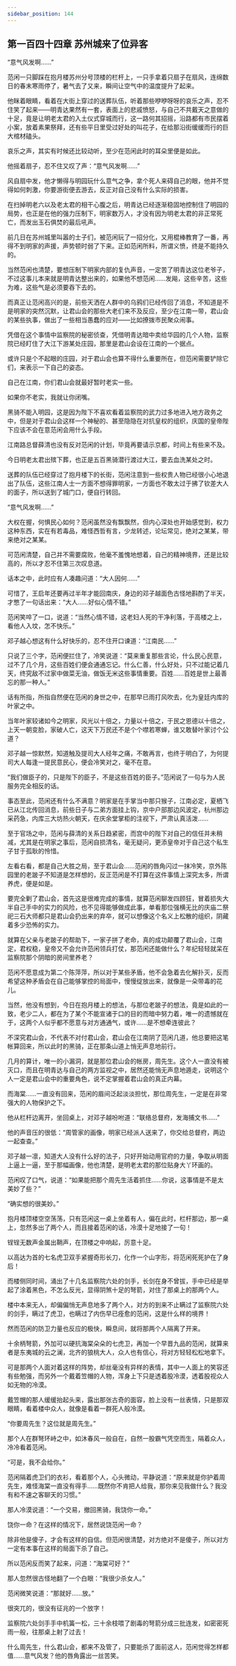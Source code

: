```yaml
---
sidebar_position: 144
---
```


## 第一百四十四章 **苏州城来了位异客**

“意气风发啊……”

范闲一只脚踩在抱月楼苏州分号顶楼的栏杆上，一只手拿着只扇子在扇风，连绵数日的春末寒雨停了，暑气去了又来，瞬间让空气中的温度提升了起来。

他眯着眼睛，看着在大街上穿过的送葬队伍，听着那些咿咿呀呀的哀乐之声，忍不住笑了起来——明青达果然有一套，表面上的悲戚愤怒，与自己不共戴天之意做的十足，竟是让明老太君的入土仪式穿城而行，这一路何其招摇，沿路都有市民摆着小案，放着素果祭拜，还有些平日里受过好处的叫花子，在给那沿街缓缓而行的巨大棺材磕头。

哀乐之声，其实有时候还比较动听，至少在范闲此时的耳朵里便是如此。

他摇着扇子，忍不住又叹了声：“意气风发啊……”

风自扇中发，他才懒得与明园玩什么意气之争，拿个死人来碍自己的眼，他并不觉得如何刺激，你要游街便去游去，反正对自己没有什么实际的损害。

在扫掉明老六以及老太君的相干心腹之后，明青达已经逐渐稳固地控制住了明园的局势，也正是在他的强力压制下，明家数万人，才没有因为明老太君的非正常死亡，而发出玉石俱焚的最后吼声。

前几日在苏州城里叫嚣的士子们，被范闲玩了一招分化，又用棍棒教育了一番，再得不到明家的声援，声势顿时弱了下来。正如范闲所料，所谓义愤，终是不能持久的。

当然范闲也清楚，要想压制下明家内部的复仇声音，一定苦了明青达这位老爷子，不过这事儿本来就是明青达整出来的，如果他不想范闲……发飚，这些辛苦，这些为难，这些气是必须要吞下去的。

而真正让范闲高兴的是，前些天洒在人群中的乌鸦们已经传回了消息，不知道是不是明家的突然沉默，让君山会的那些大老们来不及反应，至少在江南一带，君山会的某些执事，做出了一些相当愚蠢的应对——比如撩拨市民聚众闹事。

凭借在这个事情中监察院的秘密侦查，凭借明青达暗中卖给华园的几个人物，监察院已经盯住了大江下游某处庄园，那里是君山会设在江南的一个据点。

或许只是个不起眼的庄园，对于君山会也算不得什么重要所在，但范闲需要铲除它们，来表示一下自己的姿态。

自己在江南，你们君山会就最好暂时老实一些。

如果你不老实，我就让你闭嘴。

黑骑不能入明园，这是因为陛下不喜欢看着监察院的武力过多地进入地方政务之中，但是对于君山会这样一个神秘的、甚至隐隐在对抗皇权的组织，庆国的皇帝陛下应该不会在意范闲会用什么手段。

江南路总督薛清也没有反对范闲的计划，毕竟再要请示京都，时间上有些来不及。

今日明老太君出殡下葬，也正是五百黑骑潜行渡过大江，要去血洗某处之时。

送葬的队伍已经穿过了抱月楼下的长街，范闲注意到一些权贵人物已经很小心地退出了队伍，这些江南人士一方面不想得罪明家，一方面也不敢太过于拂了钦差大人的面子，所以送到了城门口，便自行转回。

“意气风发啊……”

大权在握，何惧民心如何？范闲虽然没有飘飘然，但内心深处也开始感觉到，权力这种东西，实在有若毒品，难怪西哲有言，少龙转述，论坛常见，绝对之某某，带来绝对之某某。

可范闲清楚，自己并不需要腐败，他毫不羞愧地想着，自己的精神境界，还是比较高的，所以才忍不住第三次叹息道。

话本之中，此时应有人凑趣问道：“大人因何……”

可惜了，王启年还要再过半年才能回南庆，身边的邓子越面色古怪地斟酌了半天，才憋了一句话出来：“大人……好似心情不错。”

范闲笑啐了一口，说道：“当然心情不错，这老妇人死的干净利落，于高楼之上，看他人入坟，怎不快乐。”

邓子越心想这有什么好快乐的，忍不住开口谏道：“江南民……”

只说了三个字，范闲便拦住了，冷笑说道：“莫来重复那些言论，什么民心民意，过不了几个月，这些百姓们便会通通忘记。什么仁善，什么好处，只不过能记着几天，终究敌不过家中做菜无油，做饭无米这些事情重要。百姓……百姓是世上最善忘的那一种人。”

话有所指，所指自然便在范闲的身世之中，在那早已雨打风吹去，化为皇廷内库的叶家之中。

当年叶家较诸如今之明家，风光以十倍之，力量以十倍之，于民之恩德以十倍之，上天一朝变脸，家破人亡，这天下万民还不是个个噤若寒蝉，谁又敢替叶家讨个公道？

邓子越一惊默然，知道触及提司大人经年之痛，不敢再言，也终于明白了，为何提司大人每逢一提民意民心，便会冷笑对之，毫不在意。

“我们做臣子的，只是陛下的臣子，不是这些百姓的臣子。”范闲说了一句与为人民服务完全相反的话。

事态至此，范闲还有什么不满意？明家是在手掌当中那只猴子，江南必定，夏栖飞已从江北传回消息，前些日子与二弟方面挂上钩，京中户部那边风波定，杭州那边采药急，内库三大坊热火朝天，在庆余堂掌柜的注视下，严肃认真活泼……

至于官场之中，范闲与薛清的关系日趋紧密，而宫中的陛下对自己的信任并未稍减，尤其是在明家之事后，范闲自损清名，毫无疑问，更添皇帝对于自己这个私生子甘于孤耿的怜惜。

左看右看，都是自己大胜之局，至于君山会……范闲的唇角闪过一抹冷笑，京外陈园里的老跛子不知道是怎样想的，反正范闲是不打算在这件事情上深究太多，所谓养虎，便是如是。

要完全剿了君山会，首先这是很难完成的事情，就算范闲聊发四顾狂，冒着损失大半自己手中的实力的风险，也不见得能够做成此事，单看那位强横无比的庆庙二祭祀三石大师都只是君山会扔出来的弃卒，就可以想像这个名义上松散的组织，阴藏着多少恐怖的实力。

就算在父亲与老跛子的帮助下，一家子拼了老命，真的成功颠覆了君山会，江南定，君权稳，皇帝又不会允许范闲领兵打仗，那范闲还能做什么？年纪轻轻就呆在监察院那个阴暗的房间里养老？

范闲不愿意成为第二个陈萍萍，所以对于某些矛盾，他不会急着去化解扑灭，反而希望这种矛盾会在自己能够掌控的局面中，慢慢绽放出来，就像是一朵带毒的花儿。

当然，他没有想到，今日在抱月楼上的想法，与那位老跛子的想法，竟是如此的一致，老少二人，都在为了某个不能宣诸于口的目的而暗中努力着，唯一的遗憾就在于，这两个人似乎都不愿意与对方通通气，或许……是不想牵连彼此？

不深究君山会，不代表不对付君山会，君山会在江南阴了范闲几道，他总要把这笔帐算回来，所以此时的黑骑，正在那条山道上悄无声息地前行。

几月的算计，唯一的小漏洞，就是那位君山会的帐房，周先生。这个人一直没有被灭口，而且在明青达与自己的两方监视之中，居然还能悄无声息地遁走，说明这个人一定是君山会中的重要角色，说不定掌握着君山会的真正内幕。

而海棠……一直没有回来，范闲的眉间泛起淡淡担忧，那位周先生，一定是在非常强大的人物保护之下。

他从栏杆边离开，坐回桌上，对邓子越吩咐道：“联络总督府，发海捕文书……”

他的声音压的很低：“周管家的画像，明家已经派人送来了，你交给总督府，两边一起查查。”

邓子越一凛，知道大人没有什么好的法子，只好开始动用官府的力量，争取从明面上逼上一逼，至于那幅画像，他也清楚，是明老太君的那位贴身大丫环画的。

范闲叹了口气，说道：“如果能把那个周先生活着抓住……你说，这事情是不是太美妙了些？”

“确实想的很美妙。”

抱月楼顶楼空空荡荡，只有范闲这一桌上坐着有人，偏在此时，栏杆那边，那一桌上，忽然多出了两个人，而且接着范闲的话，冷漠十足地接了一句！

锃锃无数声金属出鞘声，在顶楼之中响起，厉意十足。

以高达为首的七名虎卫双手紧握奇形长刀，化作一个山字形，将范闲死死护在了身后！

而楼侧同时间，涌出了十几名监察院六处的剑手，长剑在身不曾拔，手中已经是举起了涂着黑色，不怎么反光，显得阴煞十足的弩箭，对住了那桌上的那两个人。

楼中本来无人，却偏偏悄无声息地多了两个人，对方的到来不止瞒过了监察院六处的剑手，瞒过了虎卫，也瞒过了内伤早已痊愈的范闲，这是什么样的境界！

然而范闲的防卫力量也反应的极快，瞬息间，就将那两个人隔离了开来。

十余柄弩箭，外加可以硬抗海棠朵朵的七虎卫，再加一个早晋九品的范闲，就算来者是东夷城的云之澜，北齐的狼桃大人，众人也有信心，将对方轻轻松松地拿下。

可是那两个人面对着这样的阵势，却丝毫没有异样的表情，其中一人面上的笑容还有些勉强，而另外一个戴着笠帽的人物，浑身上下只是透着股冷漠，透着股视众人如无物的冷漠。

戴笠帽的那人缓缓抬起头来，露出那张古奇的面容，脸上没有一丝表情，只是那双眼睛，看着楼中众人，就像是看着一群死人般冷漠。

“你要周先生？这位就是周先生。”

那个人在群弩环峙之中，如沐春风一般自在，自然一股霸气凭空而生，隔着众人，冷冷看着范闲。

“可是，我不会给你。”

范闲隔着虎卫们的衣衫，看着那个人，心头微动，平静说道：“原来就是你护着周先生，难怪海棠一直没有得手……既然你不肯把人给我，那你来见我做什么？我没有和不速之客聊天的习惯。”

那人冷漠说道：“一个交易，撤回黑骑，我饶你一命。”

饶你一命？在这样的情况下，居然说饶范闲一命？

除非他是傻子，才会有这样的自信。但范闲很清楚，对方绝对不是傻子，所以对方一定有本事在这样的局面下杀了自己。

所以范闲反而笑了起来，问道：“海棠可好？”

那人忽然很古怪地翻了一个白眼：“我很少杀女人。”

范闲微笑说道：“那就好……放。”

很突兀的，很没有征兆的一个放字！

监察院六处剑手手中机簧一松，三十余枝喂了剧毒的弩箭分成三批连发，如密密死雨一般，往那桌上射了过去！

什么周先生，什么君山会，都来不及管了，只要能杀了面前这人，范闲觉得怎样都值……意气风发？他的唇角露出一丝苦笑。


